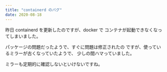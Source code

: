 ```yaml
---
title: "containerd のバグ"
date: 2020-08-18
---
```


昨日 containerd を更新したのですが、docker で
コンテナが起動できなくなってしまいました。

パッケージの問題だったようで、すぐに問題は修正されたの
ですが、使っているミラーが古くなっていたようで、
少しの間ハマっていました。

ミラーも定期的に確認しないといけないですね。

